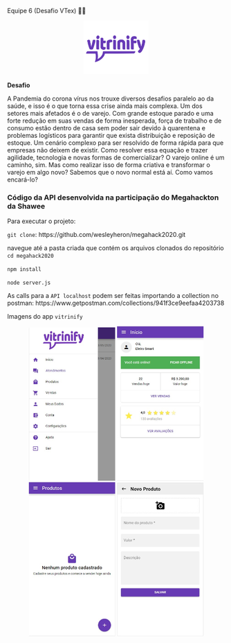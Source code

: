 
Equipe 6 (Desafio VTex) 🚀🚀
<p align="center">
    <img width="150px" heigth="150px;" src="./app/config/img/vitrinify.png">
</p>
<strong>Desafio</strong>
<p>A Pandemia do corona vírus nos trouxe diversos desafios paralelo ao da saúde, e isso é o
que torna essa crise ainda mais complexa.
Um dos setores mais afetados é o de varejo. Com grande estoque parado e uma forte
redução em suas vendas de forma inesperada, força de trabalho e de consumo estão dentro
de casa sem poder sair devido à quarentena e problemas logísticos para garantir que exista
distribuição e reposição de estoque. Um cenário complexo para ser resolvido de forma
rápida para que empresas não deixem de existir.
Como resolver essa equação e trazer agilidade, tecnologia e novas formas de comercializar?
O varejo online é um caminho, sim. Mas como realizar isso de forma criativa e transformar o
varejo em algo novo? Sabemos que o novo normal está aí. Como vamos encará-lo?</p>

<h3>Código da API desenvolvida na participação do <strong>Megahackton da Shawee</strong></h3>
<p>Para executar o projeto: </p>
<p><code>git clone</code>: https://github.com/wesleyheron/megahack2020.git</p>
<p>navegue até a pasta criada que contém os arquivos clonados do repositório <code>cd megahack2020</code></p>
<p><code>npm install</code></p>
<p><code>node server.js</code></p>
<p>As calls para a <code>API localhost</code> podem ser feitas importando a collection no postman: https://www.getpostman.com/collections/941f3ce9eefaa4203738</p>

<p>Imagens do app <code>vitrinify</code></p>
<p align="center">
<img width="200px" heigth="260px;" src="./app/config/img/1.jpeg"/> 
<img width="200px" heigth="260px;" src="./app/config/img/2.jpeg"/> 
<img width="200px" heigth="260px;" src="./app/config/img/3.jpeg"/>
<img width="200px" heigth="260px;" src="./app/config/img/4.jpeg"/>
</p>
